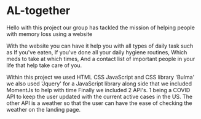 # AL-together

Hello with this project our group has tackled the mission of helping people with memory loss using a website 

With the website you can have it help you with all types of daily task such as If you've eaten, If you've done all your daily hygiene routines, Which meds to take at which times, And a contact list of important people in your life that help take care of you.

Within this project we used HTML CSS JavaScript and CSS library 'Bulma' we also used 'Jquery' for a JavaScript library along side that we included MomentJs to help with time Finally we included 2 API's. 1 being a COVID API to keep the user updated with the current active cases in the US. The other API is a weather so that the user can have the ease of checking the weather on the landing page.
